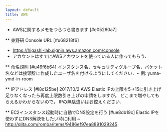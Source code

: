 ```yaml
---
layout: default
title: AWS
---
```


* AWSに関するメモをつらつら書きます [#e05260a7]

** 東野研 Console URL [#u68218f6]
- https://higashi-lab.signin.aws.amazon.com/console
- アカウントはすでにAWSアカウントを使っている人に作ってもらう．

** 命名規則 [#u46f6b64]
インスタンス名，セキュリティグループ名，バケット名などは接頭辞に作成したユーザ名を付けるようにしてください．~
例: yuma-ymd-in-room

** IPアドレス [#l8c125be]
2017/10/2 AWS Elastic IPの上限を5->15に引き上げ
足りなくなったら再度上限数引き上げの申請をしますが，
どこまで増やしてもらえるかわからないので，
IPの無駄遣いはお控えください．

** EC2インスタンス起動時に自動でDNS設定を行う [#ue8db19c]
Elastic IPを使わずにDNS解決をしたい時に利用 ~
http://qiita.com/romba/items/9486ef97ea8891029245
